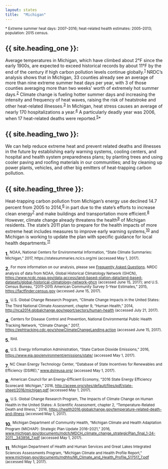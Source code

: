 ```yaml
---
layout: states
title:  "Michigan"
---
```

<sup>* Extreme summer heat days: 2007–2016; heat-related health estimates: 2005–2013; population: 2015 census.</sup>

## {{ site.heading_one }}:
Average temperatures in Michigan, which have climbed about 2°F since the early 1900s, are expected to exceed historical records by about 11°F by the end of the century if high carbon pollution levels continue globally.<sup>[1](#f1)</sup> NRDC’s analysis shows that in Michigan, 33 counties already see an average of more than nine extreme summer heat days per year, with 3 of those counties averaging more than two weeks’ worth of extremely hot summer days.<sup>[2](#f2)</sup> Climate change is fueling hotter summer days and increasing the intensity and frequency of heat waves, raising the risk of heatstroke and other heat-related illnesses.<sup>[3](#f3)</sup> In Michigan, heat stress causes an average of nearly 170 hospitalizations a year.<sup>[4](#f4)</sup> A particularly deadly year was 2006, when 17 heat-related deaths were reported.<sup>[5](#f5)</sup>*

## {{ site.heading_two }}:
We can help reduce extreme heat and prevent related deaths and illnesses in the future by establishing early warning systems, cooling centers, and hospital and health system preparedness plans; by planting trees and using cooler paving and roofing materials in our communities; and by cleaning up power plants, vehicles, and other big emitters of heat-trapping carbon pollution.

## {{ site.heading_three }}:
Heat-trapping carbon pollution from Michigan’s energy use declined 14.7 percent from 2005 to 2014,<sup>[6](#f6)</sup> in part due to the state’s efforts to increase clean energy<sup>[7](#f7)</sup> and make buildings and transportation more efficient.<sup>[8](#f8)</sup> However, climate change already threatens the health<sup>[9](#f9)</sup> of Michigan residents. The state’s 2011 plan to prepare for the health impacts of more extreme heat includes measures to improve early warning systems,<sup>[10](#f10)</sup> and Michigan is working to update the plan with specific guidance for local health departments.<sup>[11](#f11)</sup>





<footer>
<b id="f1">1.</b><sup> NOAA, National Centers for Environmental Information, “State Climate Summaries: Michigan,” 2017, https://statesummaries.ncics.org/mi (accessed May 1, 2017).</sup>

<b id="f2">2.</b><sup> For more information on our analysis, please see [Frequently Asked Questions](https://www.nrdc.org/resources/climate-change-and-health-extreme-heat-faqs). NRDC analysis of data from NOAA, Global Historical Climatology Network (GHCN), https://www.ncdc.noaa.gov/data-access/land-based-station-data/land-based-datasets/global-historical-climatology-network-ghcn (accessed June 15, 2017); and U.S. Census Bureau, “2011–2015 American Community Survey 5-Year Estimates,” 2015, https://factfinder.census.gov (accessed June 15, 2017).</sup>

<b id="f3">3.</b><sup> U.S. Global Change Research Program, “Climate Change Impacts in the United States: The Third National Climate Assessment, chapter 9, “Human Health,” 2014, http://nca2014.globalchange.gov/report/sectors/human-health (accessed July 21, 2017).</sup>

<b id="f4">4.</b><sup> Centers for Disease Control and Prevention, National Environmental Public Health Tracking Network, “Climate Change,” 2017, https://ephtracking.cdc.gov/showClimateChangeLanding.action (accessed June 15, 2017).</sup>

<b id="f5">5.</b><sup> Ibid.</sup>

<b id="f6">6.</b><sup> U.S. Energy Information Administration, “State Carbon Dioxide Emissions,” 2016, https://www.eia.gov/environment/emissions/state/ (accessed May 1, 2017).</sup>

<b id="f7">7.</b><sup> NC Clean Energy Technology Center, “Database of State Incentives for Renewables and Efficiency (DSIRE),” www.dsireusa.org/ (accessed May 1, 2017).</sup>

<b id="f8">8.</b><sup> American Council for an Energy-Efficient Economy, “2016 State Energy Efficiency Scorecard: Michigan,” 2016, http://aceee.org/sites/default/files/pdf/state-sheet/2016/michigan.pdf (accessed May 1, 2017).</sup>

<b id="f9">9.</b><sup> U.S. Global Change Research Program, The Impacts of Climate Change on Human Health in the United States: A Scientific Assessment, chapter 2, “Temperature-Related Death and Illness,” 2016, https://health2016.globalchange.gov/temperature-related-death-and-illness (accessed May 1, 2017).</sup>

<b id="f10">10.</b><sup> Michigan Department of Community Health, “Michigan Climate and Health Adaptation Program (MICHAP): Strategic Plan Update 2016–2021,” 2016, www.michigan.gov/documents/mdch/MDCH_climate_change_strategicPlan_final_1-24-2011__343856_7.pdf (accessed May 1, 2017).</sup>

<b id="f11">11.</b><sup> Michigan Department of Health and Human Services and Great Lakes Integrated Sciences Assessments Program, “Michigan Climate and Health Profile Report,” www.michigan.gov/documents/mdhhs/MI_Climate_and_Health_Profile_517517_7.pdf (accessed May 1, 2017).</sup>
</footer>
